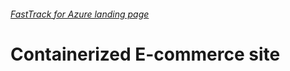 ###### [FastTrack for Azure landing page](https://github.com/Azure/FastTrackForAzure)



# Containerized E-commerce site



